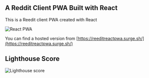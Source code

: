 
## A Reddit Client PWA Built with React

This is a Reedit client PWA created with React

![React PWA](/screenshots/reedit-pwa.png "Reddit PWA with React")

You can find a hosted version from [https://reeditreactpwa.surge.sh/](https://reeditreactpwa.surge.sh/)

## Lighthouse Score

![Lighthouse score](/screenshots/lighthouse-final.png "Lighthouse PWA Score")
